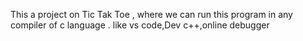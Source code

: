 This a project on Tic Tak Toe , where we can run this program in any compiler of c language . like vs code,Dev c++,online debugger 
